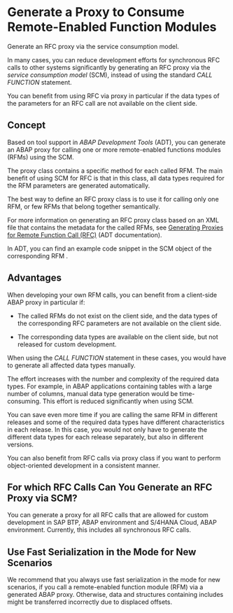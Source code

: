 <!-- loio0c9b60f19d1644dabd4e89ebff79328d -->

# Generate a Proxy to Consume Remote-Enabled Function Modules

Generate an RFC proxy via the service consumption model.

In many cases, you can reduce development efforts for synchronous RFC calls to other systems significantly by generating an RFC proxy via the *service consumption model* \(SCM\), instead of using the standard *CALL FUNCTION* statement.

You can benefit from using RFC via proxy in particular if the data types of the parameters for an RFC call are not available on the client side.



<a name="loio0c9b60f19d1644dabd4e89ebff79328d__section_rjh_ncs_4qb"/>

## Concept

Based on tool support in *ABAP Development Tools* \(ADT\), you can generate an ABAP proxy for calling one or more remote-enabled functions modules \(RFMs\) using the SCM.

The proxy class contains a specific method for each called RFM. The main benefit of using SCM for RFC is that in this class, all data types required for the RFM parameters are generated automatically.

The best way to define an RFC proxy class is to use it for calling only one RFM, or few RFMs that belong together semantically.

For more information on generating an RFC proxy class based on an XML file that contains the metadata for the called RFMs, see [Generating Proxies for Remote Function Call \(RFC\)](https://help.sap.com/viewer/5371047f1273405bb46725a417f95433/Cloud/en-US/32812d950d3848359ce391dae477f201.html) \(ADT documentation\).

In ADT, you can find an example code snippet in the SCM object of the corresponding RFM .



<a name="loio0c9b60f19d1644dabd4e89ebff79328d__section_jcj_ycs_4qb"/>

## Advantages

When developing your own RFM calls, you can benefit from a client-side ABAP proxy in particular if:

-   The called RFMs do not exist on the client side, and the data types of the corresponding RFC parameters are not available on the client side.

-   The corresponding data types are available on the client side, but not released for custom development.

When using the *CALL FUNCTION* statement in these cases, you would have to generate all affected data types manually.

The effort increases with the number and complexity of the required data types. For example, in ABAP applications containing tables with a large number of columns, manual data type generation would be time-consuming. This effort is reduced significantly when using SCM.

You can save even more time if you are calling the same RFM in different releases and some of the required data types have different characteristics in each release. In this case, you would not only have to generate the different data types for each release separately, but also in different versions.

You can also benefit from RFC calls via proxy class if you want to perform object-oriented development in a consistent manner.



<a name="loio0c9b60f19d1644dabd4e89ebff79328d__section_x1p_lcs_4qb"/>

## For which RFC Calls Can You Generate an RFC Proxy via SCM?

You can generate a proxy for all RFC calls that are allowed for custom development in SAP BTP, ABAP environment and S/4HANA Cloud, ABAP environment. Currently, this includes all synchronous RFC calls.



## Use Fast Serialization in the Mode for New Scenarios

We recommend that you always use fast serialization in the mode for new scenarios, if you call a remote-enabled function module \(RFM\) via a generated ABAP proxy. Otherwise, data and structures containing includes might be transferred incorrectly due to displaced offsets.

